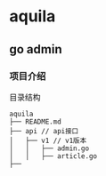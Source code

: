# aquila
## go admin

### 项目介绍
目录结构
```
aquila
├── README.md
├── api // api接口
│   ├── v1 // v1版本
│   │   ├── admin.go
│   │   ├── article.go
├──